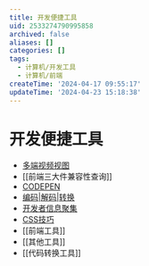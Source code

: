 ```yaml
---
title: 开发便捷工具
uid: 2533274790995858
archived: false
aliases: []
categories: []
tags:
  - 计算机/开发工具
  - 计算机/前端
createTime: '2024-04-17 09:55:17'
updateTime: '2024-04-23 15:18:38'
---
```


# 开发便捷工具

- [多端视频视图](https://responsively.app/)
- [[前端三大件兼容性查询]]
- [CODEPEN](https://codepen.io/)
- [编码|解码|转换](https://smalldev.tools/)
- [开发者信息聚集](https://daily.dev/)
- [CSS技巧](https://css-tricks.com/)
- [[前端工具]]
- [[其他工具]]
- [[代码转换工具]]
